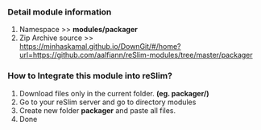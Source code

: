 ### Detail module information

1. Namespace >> **modules/packager**
2. Zip Archive source >> <br>https://minhaskamal.github.io/DownGit/#/home?url=https://github.com/aalfiann/reSlim-modules/tree/master/packager

### How to Integrate this module into reSlim?

1. Download files only in the current folder. **(eg. packager/)**
2. Go to your reSlim server and go to directory modules
3. Create new folder **packager** and paste all files.
4. Done